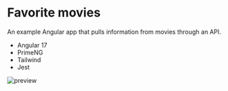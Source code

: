 # Favorite movies
An example Angular app that pulls information from movies through an API.
- Angular 17
- PrimeNG
- Tailwind
- Jest

![preview](https://github.com/lean1190/movies-search/assets/10180988/d574c7f5-2d62-4339-921a-731dcfb6eb81)
